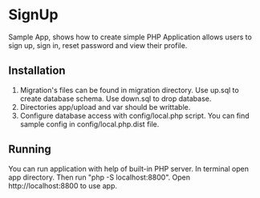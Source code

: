 # SignUp
Sample App, shows how to create simple PHP Application allows users to sign up, sign in, reset password and view their profile.

## Installation
1. Migration's files can be found in migration directory. Use up.sql to create database schema. Use down.sql to drop database.
2. Directories app/upload and var should be writtable.
3. Configure database access with config/local.php script. You can find sample config in config/local.php.dist file.

## Running
You can run application with help of built-in PHP server. 
In terminal open app directory. Then run "php -S localhost:8800". 
Open http://localhost:8800 to use app.
